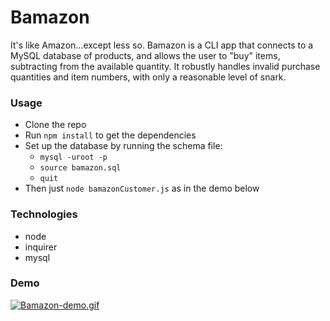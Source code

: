 # Bamazon

It's like Amazon...except less so. Bamazon is a CLI app that connects to a MySQL database of products, and allows the user to "buy" items, subtracting from the available quantity. It robustly handles invalid purchase quantities and item numbers, with only a reasonable level of snark.

### Usage
* Clone the repo
* Run `npm install` to get the dependencies
* Set up the database by running the schema file:
  * `mysql -uroot -p`
  * `source bamazon.sql`
  * `quit`
 * Then just `node bamazonCustomer.js` as in the demo below

### Technologies
* node
* inquirer
* mysql

### Demo

[![Bamazon-demo.gif](https://s2.gifyu.com/images/Bamazon-demo.gif)](https://gifyu.com/image/3Yqg)
